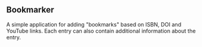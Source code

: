 ## Bookmarker

A simple application for adding "bookmarks" based on ISBN, DOI and YouTube links. Each entry can also contain additional information about the entry.
